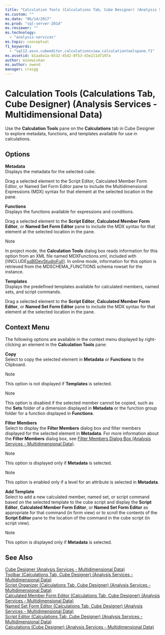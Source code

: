 ```yaml
---
title: "Calculation Tools (Calculations Tab, Cube Designer) (Analysis Services - Multidimensional Data) | Microsoft Docs"
ms.custom: ""
ms.date: "06/14/2017"
ms.prod: "sql-server-2014"
ms.reviewer: ""
ms.technology: 
  - "analysis-services"
ms.topic: conceptual
f1_keywords: 
  - "sql12.asvs.cubeeditor.calculationsview.calculationtoolspane.f1"
ms.assetid: b1aa8a1a-6532-45d2-8f53-d3e211d7197a
author: minewiskan
ms.author: owend
manager: craigg
---
```

# Calculation Tools (Calculations Tab, Cube Designer) (Analysis Services - Multidimensional Data)
  Use the **Calculation Tools** pane on the **Calculations** tab in Cube Designer to explore metadata, functions, and templates available for use in calculations.  
  
## Options  
 **Metadata**  
 Displays the metadata for the selected cube.  
  
 Drag a selected element to the Script Editor, Calculated Member Form Editor, or Named Set Form Editor pane to include the Multidimensional Expressions (MDX) syntax for that element at the selected location in the pane.  
  
 **Functions**  
 Displays the functions available for expressions and conditions.  
  
 Drag a selected element to the **Script Editor**, **Calculated Member Form Editor**, or **Named Set Form Editor** pane to include the MDX syntax for that element at the selected location in the pane.  
  
> [!NOTE]  
>  In project mode, the **Calculation Tools** dialog box reads information for this option from an XML file named MDXFunctions.xml, included with [!INCLUDE[ssBIDevStudioFull](../includes/ssbidevstudiofull-md.md)]. In online mode, information for this option is retrieved from the MDSCHEMA_FUNCTIONS schema rowset for the instance.  
  
 **Templates**  
 Displays the predefined templates available for calculated members, named sets, and script commands.  
  
 Drag a selected element to the **Script Editor**, **Calculated Member Form Editor**, or **Named Set Form Editor** pane to include the MDX syntax for that element at the selected location in the pane.  
  
## Context Menu  
 The following options are available in the context menu displayed by right-clicking an element in the **Calculation Tools** pane:  
  
 **Copy**  
 Select to copy the selected element in **Metadata** or **Functions** to the Clipboard.  
  
> [!NOTE]  
>  This option is not displayed if **Templates** is selected.  
  
> [!NOTE]  
>  This option is disabled if the selected member cannot be copied, such as the **Sets** folder of a dimension displayed in **Metadata** or the function group folder for a function displayed in **Functions**.  
  
 **Filter Members**  
 Select to display the **Filter Members** dialog box and filter members displayed for the selected element in **Metadata**. For more information about the **Filter Members** dialog box, see [Filter Members Dialog Box &#40;Analysis Services - Multidimensional Data&#41;](filter-members-dialog-box-analysis-services-multidimensional-data.md).  
  
> [!NOTE]  
>  This option is displayed only if **Metadata** is selected.  
  
> [!NOTE]  
>  This option is enabled only if a level for an attribute is selected in **Metadata**.  
  
 **Add Template**  
 Select to add a new calculated member, named set, or script command based on the selected template to the cube script and display the **Script Editor**, **Calculated Member Form Editor**, or **Named Set Form Editor** as appropriate for that command (in form view) or to scroll the contents of the **Script Editor** pane to the location of the command in the cube script (in script view).  
  
> [!NOTE]  
>  This option is displayed only if **Metadata** is selected.  
  
## See Also  
 [Cube Designer &#40;Analysis Services - Multidimensional Data&#41;](cube-designer-analysis-services-multidimensional-data.md)   
 [Toolbar &#40;Calculations Tab, Cube Designer&#41; &#40;Analysis Services - Multidimensional Data&#41;](toolbar-calculations-tab-cube-designer-analysis-services-multidimensional-data.md)   
 [Script Organizer &#40;Calculations Tab, Cube Designer&#41; &#40;Analysis Services - Multidimensional Data&#41;](script-organizer-cube-designer-analysis-services-multidimensional-data.md)   
 [Calculated Member Form Editor &#40;Calculations Tab, Cube Designer&#41; &#40;Analysis Services - Multidimensional Data&#41;](calculated-member-form-editor-cube-designer-analysis-services-multidimensional-data.md)   
 [Named Set Form Editor &#40;Calculations Tab, Cube Designer&#41; &#40;Analysis Services - Multidimensional Data&#41;](named-set-form-editor-cube-designer-analysis-services-multidimensional-data.md)   
 [Script Editor &#40;Calculations Tab, Cube Designer&#41; &#40;Analysis Services - Multidimensional Data&#41;](script-editor-calculations-cube-designer-analysis-services-multidimensional-data.md)   
 [Calculations &#40;Cube Designer&#41; &#40;Analysis Services - Multidimensional Data&#41;](calculations-cube-designer-analysis-services-multidimensional-data.md)  
  
  
